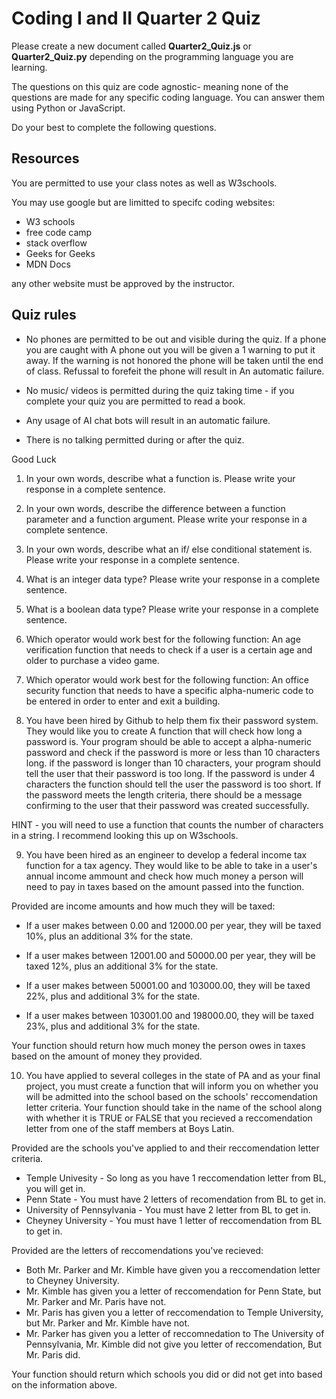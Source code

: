 # Coding I and II Quarter 2 Quiz

Please create a new document called <b>Quarter2_Quiz.js</b> or <b>Quarter2_Quiz.py</b> depending on the programming
language you are learning.

The questions on this quiz are code agnostic- meaning none of the questions
are made for any specific coding language. You can answer them using Python or JavaScript.

Do your best to complete the following questions.

## Resources
You are permitted to use your class notes as well as W3schools.

You may use google but are limitted to specifc coding websites:

- W3 schools
- free code camp
- stack overflow
- Geeks for Geeks
- MDN Docs

any other website must be approved by the instructor.

## Quiz rules
- No phones are permitted to be out and visible during the quiz. If a phone you are caught with A phone out you will be given a 1 warning to put it away.
If the warning is not honored the phone will be taken until the end of class. Refussal to forefeit the phone will result in An automatic failure.

- No music/ videos is permitted during the quiz taking time - if you complete your quiz you are permitted to read a book.

- Any usage of AI chat bots will result in an automatic failure. 

- There is no talking permitted during or after the quiz.

Good Luck

1. In your own words, describe what a function is. Please write your response in a complete sentence.

2. In your own words, describe the difference between a function parameter and a function argument.
   Please write your response in a complete sentence.

3. In your own words, describe what an if/ else conditional statement is. Please write your response
   in a complete sentence.

4. What is an integer data type? Please write your response in a complete sentence.

5. What is a boolean data type? Please write your response in a complete sentence.

6. Which operator would work best for the following function: 
An age verification function that needs to check if a user is a certain age and older to purchase a video game.

7. Which operator would work best for the following function: 
An office security function that needs to have a specific alpha-numeric code to be entered in order to enter and exit a building.

8. You have been hired by Github to help them fix their password system. They would like you to create A
   function that will check how long a password is. Your program should be able to accept a alpha-numeric password
   and check if the password is more or less than 10 characters long. if the password is longer than 10 characters,
   your program should tell the user that their password is too long. If the password is under 4 characters the
   function should tell the user the password is too short. If the password meets the length criteria, there should
   be a message confirming to the user that their password was created successfully.

HINT - you will need to use a function that counts the number of characters in a string. I recommend looking this up on W3schools.

9. You have been hired as an engineer to develop a federal income tax function for a tax agency. They would like to be able
to take in a user's annual income ammount and check how much money a person will need to pay in taxes based on the amount passed into the function.

Provided are income amounts and how much they will be taxed:

- If a user makes between 0.00 and 12000.00 per year, they will be taxed 10%, plus an additional 3% for the state.

- If a user makes between 12001.00 and 50000.00 per year, they will be taxed 12%, plus an additional 3% for the state.

- If a user makes between 50001.00 and 103000.00, they will be taxed 22%, plus and additional 3% for the state.

- If a user makes between 103001.00 and 198000.00, they will be taxed 23%, plus and additional 3% for the state. 

Your function should return how much money the person owes in taxes based on the amount of money they provided. 

10. You have applied to several colleges in the state of PA and as your final project, you must create a function
   that will inform you on whether you will be admitted into the school based on the schools' reccomendation letter
   criteria. Your function should take in the name of the school along with whether it is TRUE or FALSE that you recieved 
   a reccomendation letter from one of the staff members at Boys Latin.

Provided are the schools you've applied to and their reccomendation letter criteria.

- Temple Univesity - So long as you have 1 reccomendation letter from BL, you will get in.
- Penn State - You must have 2 letters of recomendation from BL to get in.  
- University of Pennsylvania - You must have 2 letter from BL to get in.
- Cheyney University - You must have 1 letter of reccomendation from BL to get in.

Provided are the letters of reccomendations you've recieved:

- Both Mr. Parker and Mr. Kimble have given you a reccomendation letter to Cheyney University.
- Mr. Kimble has given you a letter of reccomendation for Penn State, but Mr. Parker and Mr. Paris have not.
- Mr. Paris has given you a letter of reccomendation to Temple University, but Mr. Parker and Mr. Kimble have not.
- Mr. Parker has given you a letter of reccomnedation to The University of Pennsylvania, Mr. Kimble did not give you letter of reccomendation, But Mr. Paris did.

Your function should return which schools you did or did not get into based on the information above.
